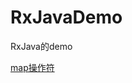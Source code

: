 # RxJavaDemo
RxJava的demo

[map操作符](https://github.com/BaronZ/RxJavaDemo/blob/master/app/src/main/java/com/zzb/rxjavademo/activity/MapActivity.java)
